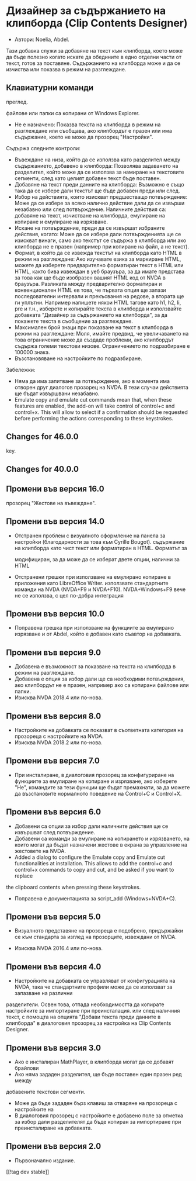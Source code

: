 # Дизайнер за съдържанието на клипборда (Clip Contents Designer) #

*	Автори: Noelia, Abdel.

Тази добавка служи за добавяне на текст към клипборда, което може да бъде
полезно когато искате да обедините в едно отделни части от текст, готов за
поставяне.  Съдържанието на клипборда може и да се изчиства или показва в
режим на разглеждане.

## Клавиатурни команди ##

  преглед.

  файлове или папки са копирани от Windows Explorer.
*	Не е назначено: Показва текста на клипборда в режим на разглеждане или
  съобщава, ако клипбордът е празен или има съдържание, което не може да
прозорец "Настройки".

Съдържа следните контроли:

* Въвеждане на низа, който да се използва като разделител между
  съдържанието, добавено в клипборда: Позволява задаването на разделител,
  който може да се използва за намиране на текстовите сегменти, след като
  целият добавен текст бъде поставен.
* Добавяне на текст преди данните на клипборда: Възможно е също така да се
  избере дали текстът ще бъде добавен преди или след.
* Избор на действията, които изискват предшестващо потвърждение: Може да се
  избере за всяко налично действие дали да се извърши незабавно или след
  потвърждение. Наличните действия са: добавяне на текст, изчистване на
  клипборда, емулиране на копиране и емулиране на изрязване.
* Искане на потвърждение, преди да се извършат избраните действия, когато:
  Може да се избере дали потвържденията ще се изискват винаги, само ако
  текстът се съдържа в клипборда или ако клипборда не е празен (например при
  копиране на файл, а не текст).
* Формат, в който да се извежда текстът на клипборда като HTML в режим на
  разглеждане: Ако изучавате езика за маркиране HTML, можете да изберете
  предварително форматиран текст в HTML или HTML, както бива извеждан в уеб
  браузъра, за да имате представа за това как ще бъде изобразен вашият HTML
  код от NVDA в браузъра. Разликата между предварително форматиран и
  конвенционален HTML ев това, че първата опция ще запази последователни
  интервали и прекъсвания на редове, а втората ще ги уплътни. Например
  напишете някои HTML тагове като h1, h2, li, pre и т.н., изберете и
  копирайте текста в клипборда и използвайте добавката "Дизайнер за
  съдържанието на клипборда", за да покажете текста в съобщение за
  разглеждане.
* Максимален брой знаци при показване на текст в клипборда в режим на
  разглеждане: Моля, имайте предвид, че увеличаването на това ограничение
  може да създаде проблеми, ако клипбордът съдържа големи текстови
  низове. Ограничението по подразбиране е 100000 знака.
* Възстановяване на настройките по подразбиране.

Забележки:

*	Няма да има запитване за потвърждение, ако в момента има отворен друг
  диалогов прозорец на NVDA. В тези случаи действията ще бъдат извършвани
  незабавно.
*	Emulate copy and emulate cut commands mean that, when these features are
  enabled, the add-on will take control of control+c and control+x. This
  will allow to select if a confirmation should be requested before
  performing the actions corresponding to these keystrokes.

## Changes for 46.0.0

  key.

## Changes for 40.0.0

## Промени във версия 16.0

  прозорец "Жестове на въвеждане".

## Промени във версия 14.0

* Отстранен проблем с визуалното оформление на панела за настройки
  (благодарности за това към Cyrille Bougot).
  съдържание на клипборда като чист текст или форматиран в HTML. Форматът за

  модифициран, за да може да се изберат двете опции, налични за HTML


* Отстранени грешки при използване на емулирано копиране в приложения като
  LibreOffice Writer.
  използвате стандартните команди на NVDA (NVDA+F9 и
  NVDA+F10). NVDA+Windows+F9 вече не се използва, с цел по-добра интеграция

## Промени във версия 10.0
* Поправена грешка при използване на функциите за емулирано изрязване и
  от Abdel, който е добавен като съавтор на добавката.

## Промени във версия 9.0

* Добавена е възможност за показване на текста на клипборда в режим на
  разглеждане.
* Добавена е опция за избор дали ще са необходими потвърждения, ако
  клипбордът не е празен, например ако са копирани файлове или папки.
* Изисква NVDA 2018.4 или по-нова.

## Промени във версия 8.0 ##

* Настройките на добавката се показват в съответната категория на прозореца
  с настройките на NVDA.
* Изисква NVDA 2018.2 или по-нова.

## Промени във версия 7.0

* При инсталиране, в диалоговия прозорец за конфигуриране на функциите за
  емулиране на копиране и изрязване, ако изберете "Не", командите за тези
  функции ще бъдат премахнати, за да можете да възстановите нормалното
  поведение на Control+C и Control+X.

## Промени във версия 6.0

*	Добавени са опции за избор дали наличните действия  ще се извършват след
  потвърждение.
*	Добавени са команди за емулиране на копирането и изрязването, на които
  могат да бъдат назначени жестове в екрана за управление на жестовете на
  NVDA.
*	Added a dialog to configure the Emulate copy and Emulate cut
  functionalities at installation. This allows to add the control+c and
  control+x commands to copy and cut, and be asked if you want to replace

  the clipboard contents when pressing these keystrokes.

*	Поправена е документацията за script_add (Windows+NVDA+C).

## Промени във версия 5.0 ##

*	Визуалното представяне на прозореца е подобрено, придържайки се към
  стандарта за изглед на прозорците, извеждани от NVDA.

*	Изисква NVDA 2016.4 или по-нова.

## Промени във версия 4.0 ##

*	Настройките на добавката се управляват от конфигурацията на NVDA, така че
  стандартните профили може да се използват за запазване на различни

  разделители. Освен това, отпада необходимостта да копирате настройките за
  импортиране при преинсталация.
  или след наличния текст, с помощта на опцията "Добави текста преди данните
  в клипборда" в диалоговия прозорец за настройка на Clip Contents Designer.

## Промени във версия 3.0 ##

*	Ако е инсталиран MathPlayer, в клипборда могат да се добавят брайлови
*	Ако няма зададен разделител, ще бъде поставен един празен ред между

  добавените текстови сегменти.

*	Може да бъде зададен бърз клавиш за отваряне на прозореца с настройките на
*	В диалоговия прозорец с настройките е добавено поле за отметка за избор
  дали разделителят да бъде копиран за импортиране при преинсталиране на
  добавката.

## Промени във версия 2.0 ##

*	Първоначално издание.

[[!tag dev stable]]
